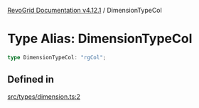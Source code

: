 [RevoGrid Documentation v4.12.1](README.md) / DimensionTypeCol

# Type Alias: DimensionTypeCol

```ts
type DimensionTypeCol: "rgCol";
```

## Defined in

[src/types/dimension.ts:2](https://github.com/revolist/revogrid/blob/d509c0063a76a472726c991b21f1c163442771b4/src/types/dimension.ts#L2)
